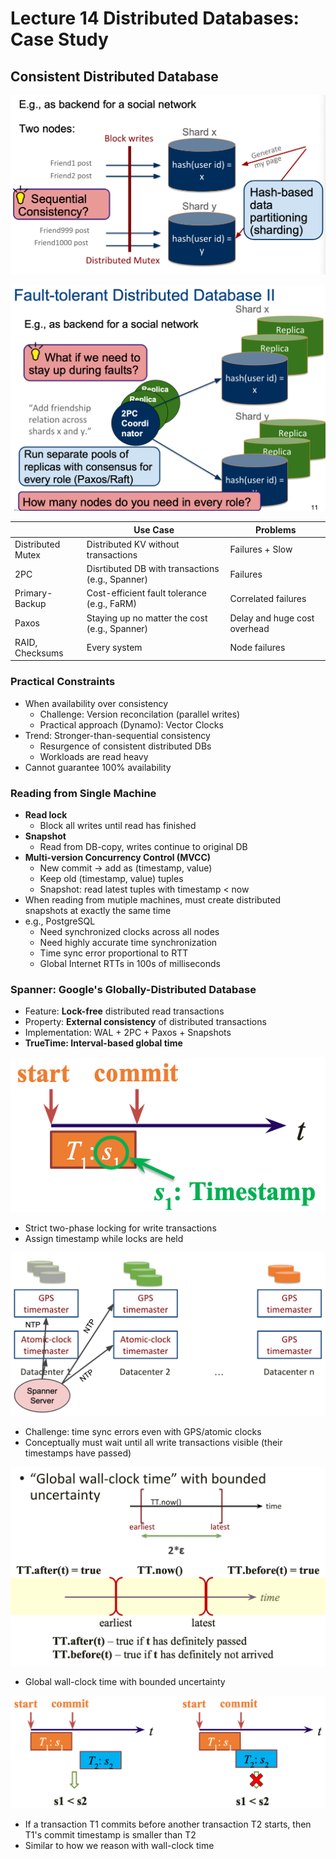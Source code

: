 # Lecture 14 Distributed Databases: Case Study

## Consistent Distributed Database

![consistent_distributed_database](images/lecture14-distributeddb/consistent_distributed_database.png)

![fault_tolerant_distributed_database_ii](images/lecture14-distributeddb/fault_tolerant_distributed_database_ii.png)

|                   | Use Case                                         | Problems                     |
| ----------------- | ------------------------------------------------ | ---------------------------- |
| Distributed Mutex | Distributed KV without transactions              | Failures + Slow              |
| 2PC               | Disrtibuted DB with transactions (e.g., Spanner) | Failures                     |
| Primary-Backup    | Cost-efficient fault tolerance (e.g., FaRM)      | Correlated failures          |
| Paxos             | Staying up no matter the cost (e.g., Spanner)    | Delay and huge cost overhead |
| RAID, Checksums   | Every system                                     | Node failures                |

### Practical Constraints

* When availability over consistency
  * Challenge: Version reconcilation (parallel writes)
  * Practical approach (Dynamo): Vector Clocks
* Trend: Stronger-than-sequential consistency
  * Resurgence of consistent distributed DBs
  * Workloads are read heavy
* Cannot guarantee 100% availability

### Reading from Single Machine

* **Read lock**
  * Block all writes until read has finished
* **Snapshot**
  * Read from DB-copy, writes continue to original DB
* **Multi-version Concurrency Control (MVCC)**
  * New commit -> add as (timestamp, value)
  * Keep old (timestamp, value) tuples
  * Snapshot: read latest tuples with timestamp < now
* When reading from mutiple machines, must create distributed snapshots at exactly the same time
* e.g., PostgreSQL
  * Need synchronized clocks across all nodes
  * Need highly accurate time synchronization
  * Time sync error proportional to RTT
  * Global Internet RTTs in 100s of milliseconds

### Spanner: Google's Globally-Distributed Database

* Feature: **Lock-free** distributed read transactions
* Property: **External consistency** of distributed transactions
* Implementation: WAL + 2PC + Paxos + Snapshots
* **TrueTime: Interval-based global time**

![interval_based_global_time](images/lecture14-distributeddb/interval_based_global_time.png)

* Strict two-phase locking for write transactions
* Assign timestamp while locks are held

![how_spanner_do_time_sync](images/lecture14-distributeddb/how_spanner_do_time_sync.png)

* Challenge: time sync errors even with GPS/atomic clocks
* Conceptually must wait until all write transactions visible (their timestamps have passed)

![spanner_truetime_concept](images/lecture14-distributeddb/spanner_truetime_concept.png)

* Global wall-clock time with bounded uncertainty

![spanner_external_consistency](images/lecture14-distributeddb/spanner_external_consistency.png)

* If a transaction T1 commits before another transaction T2 starts, then T1's commit timestamp is smaller than T2
* Similar to how we reason with wall-clock time
